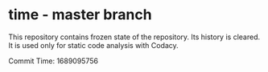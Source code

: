 # time - master branch

This repository contains frozen state of the repository.
Its history is cleared. It is used only for static code
analysis with Codacy.

Commit Time: 1689095756